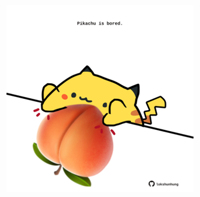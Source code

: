 <!-- built at 11/02/2024, 20:00:35 UTC -->
<p align="center">
  <img width="500" height="500" src="./ReadmeImage.svg">
</p>
